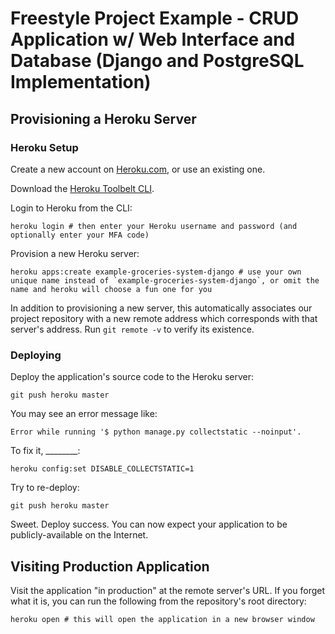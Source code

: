 # Freestyle Project Example - CRUD Application w/ Web Interface and Database (Django and PostgreSQL Implementation)

## Provisioning a Heroku Server

### Heroku Setup

Create a new account on [Heroku.com](https://heroku.com), or use an existing one.

Download the [Heroku Toolbelt CLI](https://devcenter.heroku.com/articles/heroku-cli).

Login to Heroku from the CLI:

```shell
heroku login # then enter your Heroku username and password (and optionally enter your MFA code)
```

Provision a new Heroku server:

```shell
heroku apps:create example-groceries-system-django # use your own unique name instead of `example-groceries-system-django`, or omit the name and heroku will choose a fun one for you
```

In addition to provisioning a new server, this automatically associates our project repository with a new remote address which corresponds with that server's address. Run `git remote -v` to verify its existence.

### Deploying

Deploy the application's source code to the Heroku server:

```shell
git push heroku master
```

You may see an error message like:

    Error while running '$ python manage.py collectstatic --noinput'.

To fix it, ________:

```shell
heroku config:set DISABLE_COLLECTSTATIC=1
```

Try to re-deploy:

```shell
git push heroku master
```

Sweet. Deploy success. You can now expect your application to be publicly-available on the Internet.

## Visiting Production Application

Visit the application "in production" at the remote server's URL. If you forget what it is, you can run the following from the repository's root directory:

```shell
heroku open # this will open the application in a new browser window
```
